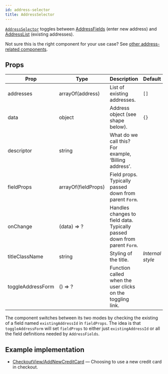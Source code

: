 ```yaml
---
id: address-selector
title: AddressSelector
---
```


[`AddressSelector`](/src/components/Addresses/AddressSelector/index.js) toggles between [AddressFields](/docs/components/AddressFields.md) (enter new address) and [AddressList](/docs/components/AddressList.md) (existing addresses).

Not sure this is the right component for your use case? See [other address-related components](/docs/guides/Addresses.md).

## Props

Prop|Type|Description|Default
---|---|---|---
addresses|arrayOf(address)|List of existing addresses.|`[]`
data|object|Address object (see shape below).|`{}`
descriptor|string|What do we call this? For example, ‘Billing address’.|
fieldProps|arrayOf(fieldProps)|Field props. Typically passed down from parent `Form`.|
onChange|(data) => ?|Handles changes to field data. Typically passed down from parent `Form`.|
titleClassName|string|Styling of the title.|*Internal style*
toggleAddressForm|() => ?|Function called when the user clicks on the toggling link.|

The component switches between its two modes by checking the existing of a field named `existingAddressId` in `fieldProps`. The idea is that `toggleAddressForm` will set `fieldProps` to either just `existingAddressId` or all the field definitions needed by `AddressFields`.

## Example implementation

- [CheckoutView/AddNewCreditCard](/src/views/checkout/CheckoutView/AddNewCreditCard/index.js) — Choosing to use a new credit card in checkout.
